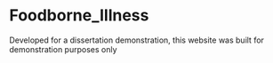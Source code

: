 # Foodborne_Illness
Developed for a dissertation demonstration, this website was built for demonstration purposes only
